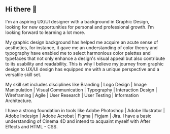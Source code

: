 ## Hi there 👋

I'm an aspiring UX/UI designer with a background in Graphic Design, looking for new opportunities for personal and professional growth. I’m looking forward to learning a lot more. 

My graphic design background has helped me acquire an acute sense of aesthetics, for instance, it gave me an understanding of color theory and typography have enabled me to select harmonious color palettes and typefaces that not only enhance a design's visual appeal but also contribute to its usability and readability. This is why I believe my journey from graphic design to UX/UI design has equipped me with a unique perspective and a versatile skill set.

My skill set includes disciplines like Branding | Logo Design | Image Manipulation | Visual Communication | Typography | Interaction Design | Wireframing | Agile | User Research | User Testing | Information Architecture.

I have a strong foundation in tools like Adobe Photoshop | Adobe Illustrator | Adobe Indesign | Adobe Acrobat | Figma | Figjam | Jira. 
I have a basic understanding of Cinema 4D and intend to acquaint myself with After Effects and HTML - CSS.
<!--
**AngeloM-Marques/AngeloM-Marques** is a ✨ _special_ ✨ repository because its `README.md` (this file) appears on your GitHub profile.

Here are some ideas to get you started:

- 🔭 I’m currently working on ...
- 🌱 I’m currently learning ...
- 👯 I’m looking to collaborate on ...
- 🤔 I’m looking for help with ...
- 💬 Ask me about ...
- 📫 How to reach me: ...
- 😄 Pronouns: ...
- ⚡ Fun fact: ...
-->
